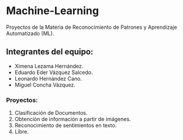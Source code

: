 # Machine-Learning
Proyectos de la Materia de Reconocimiento de Patrones y Aprendizaje Automatizado (ML).

## Integrantes del equipo:
- Ximena Lezama Hernández.
- Eduardo Eder Vázquez Salcedo.
- Leonardo Hernández Cano.
- Miguel Concha Vázquez.

### Proyectos: 
1. Clasificación de Documentos.
2. Obtención de información a partir de imágenes.
3. Reconocimiento de sentimientos en texto.
4. Libre.
